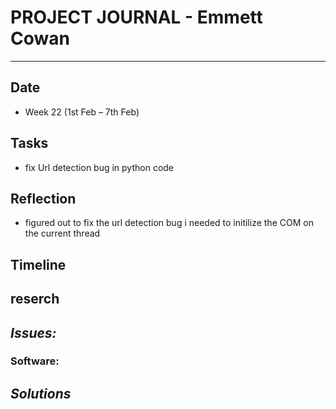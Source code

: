 
# **PROJECT JOURNAL - Emmett Cowan**
----------------------------------------------------------------------

## **Date**
-	Week 22 (1st Feb – 7th Feb)

## **Tasks**
-   fix Url detection bug in python code

## **Reflection**
-   figured out to fix the url detection bug i needed to initilize the COM on the current thread

## **Timeline**

## **reserch**

## **_Issues:_**

### **Software:**

## **_Solutions_**
	
